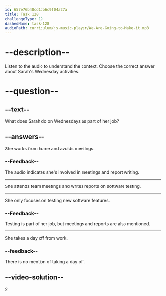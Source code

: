 ```yaml
---
id: 657e76b48cd1db6c9f04a27a
title: Task 128
challengeType: 19
dashedName: task-128
audioPath: curriculum/js-music-player/We-Are-Going-to-Make-it.mp3
---
```


<!-- Brian: I see. What else do you do during the week?

Sarah: On Wednesdays, we have a team meeting at 3 PM. Next, I write test reports and document any bugs I found during the day. -->

# --description--

Listen to the audio to understand the context. Choose the correct answer about Sarah's Wednesday activities.

# --question--

## --text--

What does Sarah do on Wednesdays as part of her job?

## --answers--

She works from home and avoids meetings.

### --Feedback--

The audio indicates she's involved in meetings and report writing.

---

She attends team meetings and writes reports on software testing.

---

She only focuses on testing new software features.

### --Feedback--

Testing is part of her job, but meetings and reports are also mentioned.

---

She takes a day off from work.

### --feedback--

There is no mention of taking a day off.

## --video-solution--

2
